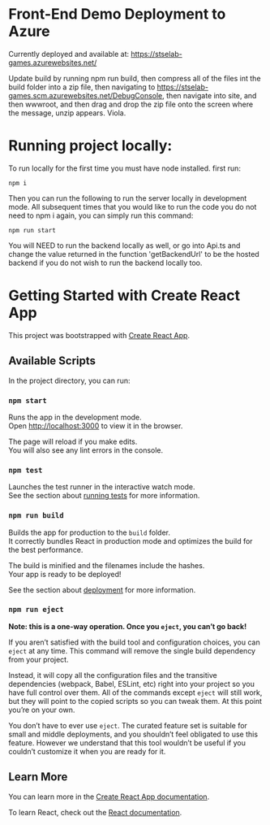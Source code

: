 # Front-End Demo Deployment to Azure
Currently deployed and available at:
https://stselab-games.azurewebsites.net/

Update build by running npm run build, 
then compress all of the files int the build folder into a zip file,
then navigating to https://stselab-games.scm.azurewebsites.net/DebugConsole,
then navigate into site, and then wwwroot, and then drag and drop the zip file onto the screen where the message, unzip appears.
Viola. 

# Running project locally:

To run locally for the first time you must have node installed. first run: 
```
npm i
```

Then you can run the following to run the server locally in development mode. All subsequent times that
you would like to run the code you do not need to npm i again, you can simply run this command:
```
npm run start
```

You will NEED to run the backend locally as well, or go into Api.ts and change the value returned in the 
function 'getBackendUrl' to be the hosted backend if you do not wish to run the backend locally too. 

# Getting Started with Create React App

This project was bootstrapped with [Create React App](https://github.com/facebook/create-react-app).

## Available Scripts

In the project directory, you can run:

### `npm start`

Runs the app in the development mode.\
Open [http://localhost:3000](http://localhost:3000) to view it in the browser.

The page will reload if you make edits.\
You will also see any lint errors in the console.

### `npm test`

Launches the test runner in the interactive watch mode.\
See the section about [running tests](https://facebook.github.io/create-react-app/docs/running-tests) for more information.

### `npm run build`

Builds the app for production to the `build` folder.\
It correctly bundles React in production mode and optimizes the build for the best performance.

The build is minified and the filenames include the hashes.\
Your app is ready to be deployed!

See the section about [deployment](https://facebook.github.io/create-react-app/docs/deployment) for more information.

### `npm run eject`

**Note: this is a one-way operation. Once you `eject`, you can’t go back!**

If you aren’t satisfied with the build tool and configuration choices, you can `eject` at any time. This command will remove the single build dependency from your project.

Instead, it will copy all the configuration files and the transitive dependencies (webpack, Babel, ESLint, etc) right into your project so you have full control over them. All of the commands except `eject` will still work, but they will point to the copied scripts so you can tweak them. At this point you’re on your own.

You don’t have to ever use `eject`. The curated feature set is suitable for small and middle deployments, and you shouldn’t feel obligated to use this feature. However we understand that this tool wouldn’t be useful if you couldn’t customize it when you are ready for it.

## Learn More

You can learn more in the [Create React App documentation](https://facebook.github.io/create-react-app/docs/getting-started).

To learn React, check out the [React documentation](https://reactjs.org/).
